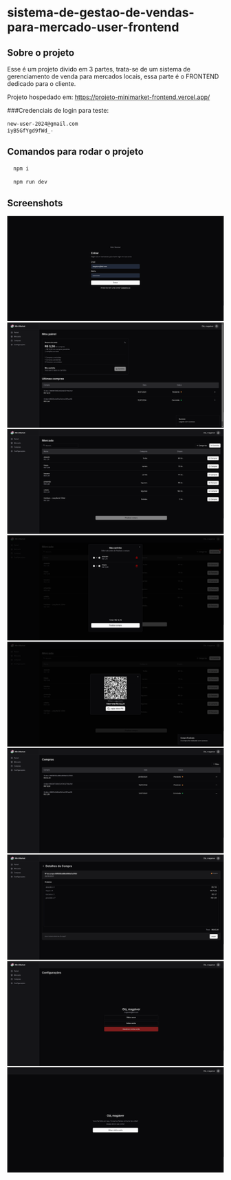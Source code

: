 # sistema-de-gestao-de-vendas-para-mercado-user-frontend

## Sobre o projeto
Esse é um projeto divido em 3 partes, trata-se de um sistema de gerenciamento de venda para mercados locais, essa parte é o FRONTEND dedicado para o cliente.

Projeto hospedado em: https://projeto-minimarket-frontend.vercel.app/

###Credenciais de login para teste:
```
new-user-2024@gmail.com
iyB5GfYgd9fWd_-
```

## Comandos para rodar o projeto

```bash
  npm i
```
```bash
  npm run dev
```

## Screenshots
![App Screenshot](/public/picture_01.png)
![App Screenshot](/public/picture_02.png)
![App Screenshot](/public/picture_03.png)
![App Screenshot](/public/picture_04.png)
![App Screenshot](/public/picture_05.png)
![App Screenshot](/public/picture_06.png)
![App Screenshot](/public/picture_07.png)
![App Screenshot](/public/picture_08.png)
![App Screenshot](/public/picture_09.png)
